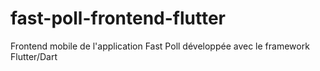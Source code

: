 # fast-poll-frontend-flutter
Frontend mobile de l'application Fast Poll développée avec le framework Flutter/Dart
